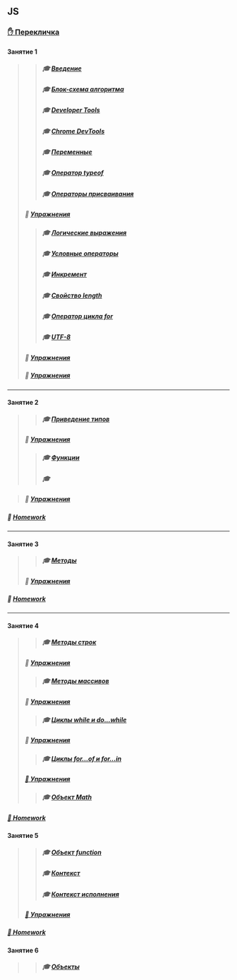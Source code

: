 ## JS
### [✋️ Перекличка](https://docs.google.com/forms/d/e/1FAIpQLScGN1NIrWMu42sr3lVGOzf3KHd4099eSnRHMOokIpnjXKSSjw/viewform)
#### Занятие 1
>>##### 🎓 [Введение](https://github.com/garevna/js-course/wiki/introduction)
>>##### 🎓 [Блок-схема алгоритма](https://github.com/garevna/js-course/wiki/Block-diagram)
>>##### 🎓 [Developer Tools](https://github.com/garevna/js-course/wiki/developer-tools)
>>##### 🎓 [Chrome DevTools](https://github.com/garevna/js-course/wiki/chrome-dev-tools)
>>##### 🎓 [Переменные](https://github.com/garevna/js-course/wiki/var)
>>##### 🎓 [Оператор typeof](https://github.com/garevna/js-course/wiki/typeof)
>>##### 🎓 [Операторы присваивания](https://github.com/garevna/js-course/wiki/Assignments)
>##### 💼 [Упражнения](https://docs.google.com/forms/d/e/1FAIpQLSd0-twHJZfk-bKNkk-mg7ELLH49d3GYjcahThqGJC7A7sAJZw/viewform "открывайте в новой вкладке")
>>##### 🎓 [Логические выражения](https://github.com/garevna/js-course/wiki/Boolean)
>>##### 🎓 [Условные операторы](https://github.com/garevna/js-course/wiki/Conditional-operators)
>>##### 🎓 [Инкремент](https://github.com/garevna/js-course/wiki/Increment)
>>##### 🎓 [Свойство length](https://github.com/garevna/js-course/wiki/length)
>>##### 🎓 [Оператор цикла for](https://github.com/garevna/js-course/wiki/for)
>>##### 🎓 [UTF-8](https://github.com/garevna/js-course/wiki/UTF-8)
>##### 💼 [Упражнения](https://docs.google.com/forms/d/e/1FAIpQLSdFHuyyukF2rmA04BN1AmS5MCNXWgQmR5t7mmxyTpzdBZVGGw/viewform "открывайте в новой вкладке")
>##### 💼 [Упражнения](https://docs.google.com/forms/d/e/1FAIpQLSdFHuyyukF2rmA04BN1AmS5MCNXWgQmR5t7mmxyTpzdBZVGGw/viewform "открывайте в новой вкладке")
***
#### Занятие 2
>>##### 🎓 [Приведение типов](https://github.com/garevna/js-course/wiki/data-types-conversion)
>##### 💼 [Упражнения](https://docs.google.com/forms/d/e/1FAIpQLSdFHuyyukF2rmA04BN1AmS5MCNXWgQmR5t7mmxyTpzdBZVGGw/viewform "открывайте в новой вкладке")
>>##### 🎓 [Функции](https://github.com/garevna/js-course/wiki/function)
>>##### 🎓 []()

>##### 💼 [Упражнения](https://docs.google.com/forms/d/e/1FAIpQLSfjTMY7jF_kLLHzrE5bwhxOX7gUpbZ-M3mNv9fdFVvkf3K0Tg/viewform "открывайте в новой вкладке")
##### 💼 [Homework](https://github.com/garevna/js-course/wiki/hw-02)
***
#### Занятие 3

>>##### 🎓 [Методы](https://github.com/garevna/js-course/wiki/method)
>##### 💼 [Упражнения](https://docs.google.com/forms/d/e/1FAIpQLSdBjeYayGRXNi8RfSH7vrPiMDBKDnr6dNs5S9GMF5-JE3DSyg/viewform "открывайте в новой вкладке")
##### 💼 [Homework](https://github.com/garevna/js-course/wiki/hw-03)
***
#### Занятие 4
>>##### 🎓 [Методы строк](https://github.com/garevna/js-course/wiki/Strings-methods)
>##### 💼 [Упражнения](https://docs.google.com/forms/d/e/1FAIpQLSew34gOiFVTzk3zRFNA6X7v9lN73OR7XP3duwE01LlIrJ_5Lg/viewform "открывайте в новой вкладке")
>>##### 🎓 [Методы массивов](https://github.com/garevna/js-course/wiki/Array-methods)
>##### 💼 [Упражнения](https://docs.google.com/forms/d/e/1FAIpQLSe92DgUQdU74tDBUpZpBp-15AhMfYa8vSamEEN0vzpGHcpKPg/viewform "открывайте в новой вкладке")
>>##### 🎓 [Циклы while и do...while](https://github.com/garevna/js-course/wiki/while)
>##### 💼 [Упражнения](https://docs.google.com/forms/d/e/1FAIpQLSfK5JxGB13fbuoZVr5Qo-m6oIeuRMl2sU8YmrXHUfJmAip6Qw/viewform "открывайте в новой вкладке")
>>##### 🎓 [Циклы for...of и for...in](https://github.com/garevna/js-course/wiki/for-of-and-for-in)
>##### [💼 Упражнения](https://docs.google.com/forms/d/e/1FAIpQLScZbQw-5lHrv7kaT-OWgygYagdGiF34uDmQ0NNM-qMF6AXuNw/viewform "открывайте в новой вкладке")
>>##### 🎓 [Объект Math](https://github.com/garevna/js-course/wiki/Math)
##### [💼 Homework](https://github.com/garevna/js-course/wiki/hw-04 "открывайте в новой вкладке")
#### Занятие 5
>>##### 🎓 [Объект function](https://github.com/garevna/js-course/wiki/function-object)
>>##### 🎓 [Контекст](https://github.com/garevna/js-course/wiki/context)
>>##### 🎓 [Контекст исполнения](https://github.com/garevna/js-course/wiki/execution-context)
>##### [💼 Упражнения](https://docs.google.com/forms/d/e/1FAIpQLSc1dKqyxEoSI9Z61KNtXPu7DUdIjFoNw7S_c-HDY8iCkmPonQ/viewform "открывайте в новой вкладке")
##### [💼 Homework](https://github.com/garevna/js-course/wiki/hw-05 "открывайте в новой вкладке")
#### Занятие 6
>>##### 🎓 [Объекты](https://github.com/garevna/js-course/wiki/objects)